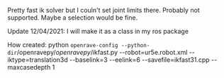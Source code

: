 Pretty fast ik solver but I couln't set joint limits there. Probably not supported. Maybe a selection would be fine.

Update 12/04/2021:
I will make it as a class in my ros package


How created:
python `openrave-config --python-dir`/openravepy/_openravepy_/ikfast.py --robot=ur5e.robot.xml --iktype=translation3d --baselink=3 --eelink=6 --savefile=ikfast31.cpp --maxcasedepth 1

